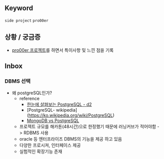 ## Keyword
`side project` `pro00er`

## 상황 / 궁금증
- [pro00er 프로젝트](https://github.com/pro00er/projobsearcher)를 하면서 특이사항 및 느낀 점을 기록

## Inbox
### DBMS 선택
- 왜 postgreSQL인가?
  - reference
      + [한눈에 살펴보는 PostgreSQL - d2](http://d2.naver.com/helloworld/227936)
      + [PostgreSQL- wikipedia] (https://ko.wikipedia.org/wiki/PostgreSQL)
      + [MongoDB vs PostgreSQL](http://bitnine.tistory.com/entry/PostgreSQL-vs-MongoDB)
  * 프로젝트 규모를 해카톤(48시간)으로 한정했기 때문에 러닝커브가 적어야함 - > RDBMS 사용
  * oracle 등 엔터프라이즈 DBMS의 기능을 제공 하고 있음
  * 다양한 프로시져, 인터페이스 제공
  * 실험적인 확장기능 존재